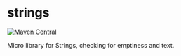 strings
====

[![Maven Central](https://img.shields.io/maven-central/v/de.mklinger.micro/strings.svg)](http://search.maven.org/#search%7Cgav%7C1%7Cg%3A%22de.mklinger.micro%22%20AND%20a%3A%22strings%22)

Micro library for Strings, checking for emptiness and text.
